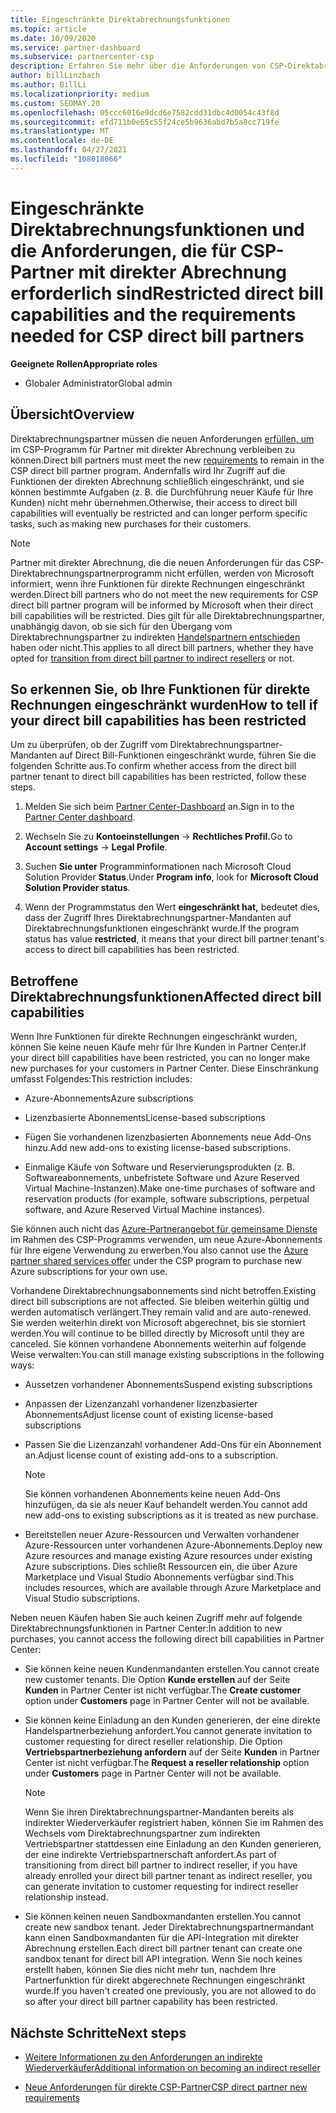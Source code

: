 ```yaml
---
title: Eingeschränkte Direktabrechnungsfunktionen
ms.topic: article
ms.date: 10/09/2020
ms.service: partner-dashboard
ms.subservice: partnercenter-csp
description: Erfahren Sie mehr über die Anforderungen von CSP-Direktabrechnungspartner und darüber, wie Sie eine Einschränkung von Funktionen vermeiden können. Finden Sie heraus, ob Ihre Funktionen eingeschränkt wurden.
author: billLinzbach
ms.author: BillLi
ms.localizationpriority: medium
ms.custom: SEOMAY.20
ms.openlocfilehash: 05ccc6016e9dcd6e7582cdd31dbc4d0054c43f8d
ms.sourcegitcommit: efd711b0e65c55f24ce5b9636abd7b5a8cc719fe
ms.translationtype: MT
ms.contentlocale: de-DE
ms.lasthandoff: 04/27/2021
ms.locfileid: "108018066"
---
```

# <a name="restricted-direct-bill-capabilities-and-the-requirements-needed-for-csp-direct-bill-partners"></a><span data-ttu-id="b27c3-104">Eingeschränkte Direktabrechnungsfunktionen und die Anforderungen, die für CSP-Partner mit direkter Abrechnung erforderlich sind</span><span class="sxs-lookup"><span data-stu-id="b27c3-104">Restricted direct bill capabilities and the requirements needed for CSP direct bill partners</span></span>

<span data-ttu-id="b27c3-105">**Geeignete Rollen**</span><span class="sxs-lookup"><span data-stu-id="b27c3-105">**Appropriate roles**</span></span>

- <span data-ttu-id="b27c3-106">Globaler Administrator</span><span class="sxs-lookup"><span data-stu-id="b27c3-106">Global admin</span></span>

## <a name="overview"></a><span data-ttu-id="b27c3-107">Übersicht</span><span class="sxs-lookup"><span data-stu-id="b27c3-107">Overview</span></span>

<span data-ttu-id="b27c3-108">Direktabrechnungspartner müssen die neuen Anforderungen [erfüllen, um](direct-partner-new-requirements.md) im CSP-Programm für Partner mit direkter Abrechnung verbleiben zu können.</span><span class="sxs-lookup"><span data-stu-id="b27c3-108">Direct bill partners must meet the new [requirements](direct-partner-new-requirements.md) to remain in the CSP direct bill partner program.</span></span> <span data-ttu-id="b27c3-109">Andernfalls wird Ihr Zugriff auf die Funktionen der direkten Abrechnung schließlich eingeschränkt, und sie können bestimmte Aufgaben (z. B. die Durchführung neuer Käufe für Ihre Kunden) nicht mehr übernehmen.</span><span class="sxs-lookup"><span data-stu-id="b27c3-109">Otherwise, their access to direct bill capabilities will eventually be restricted and can longer perform specific tasks, such as making new purchases for their customers.</span></span>

> [!Note]
> <span data-ttu-id="b27c3-110">Partner mit direkter Abrechnung, die die neuen Anforderungen für das CSP-Direktabrechnungspartnerprogramm nicht erfüllen, werden von Microsoft informiert, wenn ihre Funktionen für direkte Rechnungen eingeschränkt werden.</span><span class="sxs-lookup"><span data-stu-id="b27c3-110">Direct bill partners who do not meet the new requirements for CSP direct bill partner program will be informed by Microsoft when their direct bill capabilities will be restricted.</span></span> <span data-ttu-id="b27c3-111">Dies gilt für alle Direktabrechnungspartner, unabhängig davon, ob sie sich für den Übergang vom Direktabrechnungspartner zu indirekten [Handelspartnern entschieden](transition-direct-to-indirect.md) haben oder nicht.</span><span class="sxs-lookup"><span data-stu-id="b27c3-111">This applies to all direct bill partners, whether they have opted for [transition from direct bill partner to indirect resellers](transition-direct-to-indirect.md) or not.</span></span>  

## <a name="how-to-tell-if-your-direct-bill-capabilities-has-been-restricted"></a><span data-ttu-id="b27c3-112">So erkennen Sie, ob Ihre Funktionen für direkte Rechnungen eingeschränkt wurden</span><span class="sxs-lookup"><span data-stu-id="b27c3-112">How to tell if your direct bill capabilities has been restricted</span></span>

<span data-ttu-id="b27c3-113">Um zu überprüfen, ob der Zugriff vom Direktabrechnungspartner-Mandanten auf Direct Bill-Funktionen eingeschränkt wurde, führen Sie die folgenden Schritte aus.</span><span class="sxs-lookup"><span data-stu-id="b27c3-113">To confirm whether access from the direct bill partner tenant to direct bill capabilities has been restricted, follow these steps.</span></span>

1. <span data-ttu-id="b27c3-114">Melden Sie sich beim [Partner Center-Dashboard](https://partner.microsoft.com/dashboard) an.</span><span class="sxs-lookup"><span data-stu-id="b27c3-114">Sign in to the [Partner Center dashboard](https://partner.microsoft.com/dashboard).</span></span>

2. <span data-ttu-id="b27c3-115">Wechseln Sie zu **Kontoeinstellungen**  ->  **Rechtliches Profil.**</span><span class="sxs-lookup"><span data-stu-id="b27c3-115">Go to **Account settings** -> **Legal Profile**.</span></span>

3. <span data-ttu-id="b27c3-116">Suchen **Sie unter** Programminformationen nach Microsoft Cloud Solution Provider **Status**.</span><span class="sxs-lookup"><span data-stu-id="b27c3-116">Under **Program info**, look for **Microsoft Cloud Solution Provider status**.</span></span>

4. <span data-ttu-id="b27c3-117">Wenn der Programmstatus den Wert **eingeschränkt hat,** bedeutet dies, dass der Zugriff Ihres Direktabrechnungspartner-Mandanten auf Direktabrechnungsfunktionen eingeschränkt wurde.</span><span class="sxs-lookup"><span data-stu-id="b27c3-117">If the program status has value **restricted**, it means that your direct bill partner tenant's access to direct bill capabilities has been restricted.</span></span>

## <a name="affected-direct-bill-capabilities"></a><span data-ttu-id="b27c3-118">Betroffene Direktabrechnungsfunktionen</span><span class="sxs-lookup"><span data-stu-id="b27c3-118">Affected direct bill capabilities</span></span>

<span data-ttu-id="b27c3-119">Wenn Ihre Funktionen für direkte Rechnungen eingeschränkt wurden, können Sie keine neuen Käufe mehr für Ihre Kunden in Partner Center.</span><span class="sxs-lookup"><span data-stu-id="b27c3-119">If your direct bill capabilities have been restricted, you can no longer make new purchases for your customers in Partner Center.</span></span> <span data-ttu-id="b27c3-120">Diese Einschränkung umfasst Folgendes:</span><span class="sxs-lookup"><span data-stu-id="b27c3-120">This restriction includes:</span></span>

- <span data-ttu-id="b27c3-121">Azure-Abonnements</span><span class="sxs-lookup"><span data-stu-id="b27c3-121">Azure subscriptions</span></span>

- <span data-ttu-id="b27c3-122">Lizenzbasierte Abonnements</span><span class="sxs-lookup"><span data-stu-id="b27c3-122">License-based subscriptions</span></span>

- <span data-ttu-id="b27c3-123">Fügen Sie vorhandenen lizenzbasierten Abonnements neue Add-Ons hinzu.</span><span class="sxs-lookup"><span data-stu-id="b27c3-123">Add new add-ons to existing license-based subscriptions.</span></span>

- <span data-ttu-id="b27c3-124">Einmalige Käufe von Software und Reservierungsprodukten (z. B. Softwareabonnements, unbefristete Software und Azure Reserved Virtual Machine-Instanzen).</span><span class="sxs-lookup"><span data-stu-id="b27c3-124">Make one-time purchases of software and reservation products (for example, software subscriptions, perpetual software, and Azure Reserved Virtual Machine instances).</span></span>

<span data-ttu-id="b27c3-125">Sie können auch nicht das [Azure-Partnerangebot für gemeinsame Dienste](shared-services.md) im Rahmen des CSP-Programms verwenden, um neue Azure-Abonnements für Ihre eigene Verwendung zu erwerben.</span><span class="sxs-lookup"><span data-stu-id="b27c3-125">You also cannot use the [Azure partner shared services offer](shared-services.md) under the CSP program to purchase new Azure subscriptions for your own use.</span></span>

<span data-ttu-id="b27c3-126">Vorhandene Direktabrechnungsabonnements sind nicht betroffen.</span><span class="sxs-lookup"><span data-stu-id="b27c3-126">Existing direct bill subscriptions are not affected.</span></span> <span data-ttu-id="b27c3-127">Sie bleiben weiterhin gültig und werden automatisch verlängert.</span><span class="sxs-lookup"><span data-stu-id="b27c3-127">They remain valid and are auto-renewed.</span></span> <span data-ttu-id="b27c3-128">Sie werden weiterhin direkt von Microsoft abgerechnet, bis sie storniert werden.</span><span class="sxs-lookup"><span data-stu-id="b27c3-128">You will continue to be billed directly by Microsoft until they are canceled.</span></span> <span data-ttu-id="b27c3-129">Sie können vorhandene Abonnements weiterhin auf folgende Weise verwalten:</span><span class="sxs-lookup"><span data-stu-id="b27c3-129">You can still manage existing subscriptions in the following ways:</span></span>

- <span data-ttu-id="b27c3-130">Aussetzen vorhandener Abonnements</span><span class="sxs-lookup"><span data-stu-id="b27c3-130">Suspend existing subscriptions</span></span>

- <span data-ttu-id="b27c3-131">Anpassen der Lizenzanzahl vorhandener lizenzbasierter Abonnements</span><span class="sxs-lookup"><span data-stu-id="b27c3-131">Adjust license count of existing license-based subscriptions</span></span>

- <span data-ttu-id="b27c3-132">Passen Sie die Lizenzanzahl vorhandener Add-Ons für ein Abonnement an.</span><span class="sxs-lookup"><span data-stu-id="b27c3-132">Adjust license count of existing add-ons to a subscription.</span></span> 

    >[!Note]
    ><span data-ttu-id="b27c3-133">Sie können vorhandenen Abonnements keine neuen Add-Ons hinzufügen, da sie als neuer Kauf behandelt werden.</span><span class="sxs-lookup"><span data-stu-id="b27c3-133">You cannot add new add-ons to existing subscriptions as it is treated as new purchase.</span></span>

- <span data-ttu-id="b27c3-134">Bereitstellen neuer Azure-Ressourcen und Verwalten vorhandener Azure-Ressourcen unter vorhandenen Azure-Abonnements.</span><span class="sxs-lookup"><span data-stu-id="b27c3-134">Deploy new Azure resources and manage existing Azure resources under existing Azure subscriptions.</span></span> <span data-ttu-id="b27c3-135">Dies schließt Ressourcen ein, die über Azure Marketplace und Visual Studio Abonnements verfügbar sind.</span><span class="sxs-lookup"><span data-stu-id="b27c3-135">This includes resources, which are available through Azure Marketplace and Visual Studio subscriptions.</span></span>

<span data-ttu-id="b27c3-136">Neben neuen Käufen haben Sie auch keinen Zugriff mehr auf folgende Direktabrechnungsfunktionen in Partner Center:</span><span class="sxs-lookup"><span data-stu-id="b27c3-136">In addition to new purchases, you cannot access the following direct bill capabilities in Partner Center:</span></span>

- <span data-ttu-id="b27c3-137">Sie können keine neuen Kundenmandanten erstellen.</span><span class="sxs-lookup"><span data-stu-id="b27c3-137">You cannot create new customer tenants.</span></span> <span data-ttu-id="b27c3-138">Die Option **Kunde erstellen** auf der Seite **Kunden** in Partner Center ist nicht verfügbar.</span><span class="sxs-lookup"><span data-stu-id="b27c3-138">The **Create customer** option under **Customers** page in Partner Center will not be available.</span></span>

- <span data-ttu-id="b27c3-139">Sie können keine Einladung an den Kunden generieren, der eine direkte Handelspartnerbeziehung anfordert.</span><span class="sxs-lookup"><span data-stu-id="b27c3-139">You cannot generate invitation to customer requesting for direct reseller relationship.</span></span> <span data-ttu-id="b27c3-140">Die Option **Vertriebspartnerbeziehung anfordern** auf der Seite **Kunden** in Partner Center ist nicht verfügbar.</span><span class="sxs-lookup"><span data-stu-id="b27c3-140">The **Request a reseller relationship** option under **Customers** page in Partner Center will not be available.</span></span>

    >[!NOTE]
    ><span data-ttu-id="b27c3-141">Wenn Sie ihren Direktabrechnungspartner-Mandanten bereits als indirekter Wiederverkäufer registriert haben, können Sie im Rahmen des Wechsels vom Direktabrechnungspartner zum indirekten Vertriebspartner stattdessen eine Einladung an den Kunden generieren, der eine indirekte Vertriebspartnerschaft anfordert.</span><span class="sxs-lookup"><span data-stu-id="b27c3-141">As part of transitioning from direct bill partner to indirect reseller, if you have already enrolled your direct bill partner tenant as indirect reseller, you can generate invitation to customer requesting for indirect reseller relationship instead.</span></span>

- <span data-ttu-id="b27c3-142">Sie können keinen neuen Sandboxmandanten erstellen.</span><span class="sxs-lookup"><span data-stu-id="b27c3-142">You cannot create new sandbox tenant.</span></span> <span data-ttu-id="b27c3-143">Jeder Direktabrechnungspartnermandant kann einen Sandboxmandanten für die API-Integration mit direkter Abrechnung erstellen.</span><span class="sxs-lookup"><span data-stu-id="b27c3-143">Each direct bill partner tenant can create one sandbox tenant for direct bill API integration.</span></span> <span data-ttu-id="b27c3-144">Wenn Sie noch keines erstellt haben, können Sie dies nicht mehr tun, nachdem Ihre Partnerfunktion für direkt abgerechnete Rechnungen eingeschränkt wurde.</span><span class="sxs-lookup"><span data-stu-id="b27c3-144">If you haven't created one previously, you are not allowed to do so after your direct bill partner capability has been restricted.</span></span>  

## <a name="next-steps"></a><span data-ttu-id="b27c3-145">Nächste Schritte</span><span class="sxs-lookup"><span data-stu-id="b27c3-145">Next steps</span></span>

- [<span data-ttu-id="b27c3-146">Weitere Informationen zu den Anforderungen an indirekte Wiederverkäufer</span><span class="sxs-lookup"><span data-stu-id="b27c3-146">Additional information on becoming an indirect reseller</span></span>](https://assetsprod.microsoft.com/csp-directbill-to-indirect-transition.pdf)

- [<span data-ttu-id="b27c3-147">Neue Anforderungen für direkte CSP-Partner</span><span class="sxs-lookup"><span data-stu-id="b27c3-147">CSP direct partner new requirements</span></span>](direct-partner-new-requirements.md)
